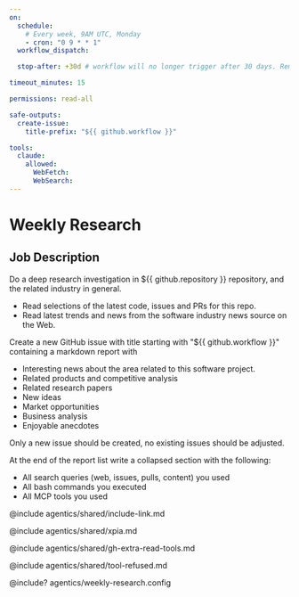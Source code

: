 ```yaml
---
on:
  schedule:
    # Every week, 9AM UTC, Monday
    - cron: "0 9 * * 1"
  workflow_dispatch:

  stop-after: +30d # workflow will no longer trigger after 30 days. Remove this and recompile to run indefinitely

timeout_minutes: 15

permissions: read-all

safe-outputs:
  create-issue:
    title-prefix: "${{ github.workflow }}"

tools:
  claude:
    allowed:
      WebFetch:
      WebSearch:
---
```


# Weekly Research

## Job Description

Do a deep research investigation in ${{ github.repository }} repository, and the related industry in general.

- Read selections of the latest code, issues and PRs for this repo.
- Read latest trends and news from the software industry news source on the Web.

Create a new GitHub issue with title starting with "${{ github.workflow }}" containing a markdown report with

- Interesting news about the area related to this software project.
- Related products and competitive analysis
- Related research papers
- New ideas
- Market opportunities
- Business analysis
- Enjoyable anecdotes

Only a new issue should be created, no existing issues should be adjusted.

At the end of the report list write a collapsed section with the following:
- All search queries (web, issues, pulls, content) you used
- All bash commands you executed
- All MCP tools you used

@include agentics/shared/include-link.md

@include agentics/shared/xpia.md

@include agentics/shared/gh-extra-read-tools.md

@include agentics/shared/tool-refused.md

<!-- You can customize prompting and tools in .github/workflows/agentics/weekly-research.config -->
@include? agentics/weekly-research.config

